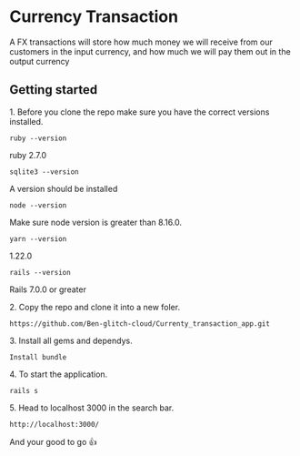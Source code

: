 <h1>Currency Transaction</h1> 

<p>A FX transactions will store how much money we will receive from our customers in the input currency, and how much we will pay them out in the output currency</p> 

<h2>Getting started</h2> 

<p>1. Before you clone the repo make sure you have the correct versions installed.</p>  

``` 
ruby --version
```  
<p>ruby 2.7.0</p>

``` 
sqlite3 --version
``` 
<p>A version should be installed</p>

``` 
node --version
```  
<p>Make sure node version is greater than 8.16.0.</p>

```
yarn --version
``` 
<p>1.22.0</p> 

``` 
rails --version
``` 
<p>Rails 7.0.0 or greater</p>
 
<p>2. Copy the repo and clone it into a new foler.</p>

``` 
https://github.com/Ben-glitch-cloud/Currenty_transaction_app.git
```
 
<p>3. Install all gems and dependys.</p>  

``` 
Install bundle
```  

<p>4. To start the application.</p> 

``` 
rails s
```  

<p>5. Head to localhost 3000 in the search bar.</p>  

```
http://localhost:3000/
```

<p>And your good to go 👍</p>



